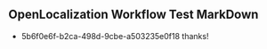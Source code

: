 ## OpenLocalization Workflow Test MarkDown
* 5b6f0e6f-b2ca-498d-9cbe-a503235e0f18 thanks!

<!--HONumber=Aug16_HO5-->



